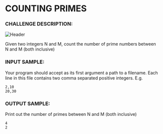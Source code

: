 # COUNTING PRIMES

### CHALLENGE DESCRIPTION:

![Header](https://i.imgur.com/eOgRGPH.png)

Given two integers N and M, count the number of prime numbers between N and M (both inclusive)

### INPUT SAMPLE:

Your program should accept as its first argument a path to a filename. Each line in this file contains two comma separated positive integers. E.g.

```
2,10
20,30
```

### OUTPUT SAMPLE:

Print out the number of primes between N and M (both inclusive)

```
4
2
```